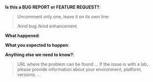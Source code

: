 <!-- This form is for bug reports and feature requests ONLY!
This repository is for the KubeVirt website.
Technical issues related to KubeVirt should be filed in the kubevirt/kubevirt repository. -->

**Is this a BUG REPORT or FEATURE REQUEST?**:

> Uncomment only one, leave it on its own line:
>
> /kind bug
> /kind enhancement

**What happened**:

**What you expected to happen**:

**Anything else we need to know?**:

> URL where the problem can be found ...
> If the issue is with a lab, please provide information about your environment, platform, versions, ...
